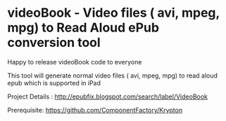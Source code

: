 # videoBook - Video files ( avi, mpeg, mpg) to Read Aloud ePub conversion tool

Happy to release videoBook code to everyone


This tool will generate normal video files ( avi, mpeg, mpg) to read aloud epub which is supported in iPad

Project Details : http://epubfix.blogspot.com/search/label/VideoBook

Prerequisite: https://github.com/ComponentFactory/Krypton